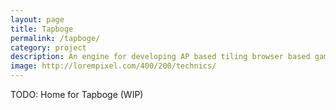 ```yaml
---
layout: page
title: Tapboge
permalink: /tapboge/
category: project
description: An engine for developing AP based tiling browser based games
image: http://lorempixel.com/400/200/technics/
---
```


TODO: Home for Tapboge (WIP)